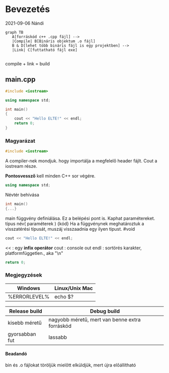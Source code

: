 # Bevezetés
2021-09-06 Nándi

```mermaid
graph TB
   A[forráskód c++ .cpp fájl] --> 
   |Compile| B[Bináris objektum .o fájl]
   B & D[lehet több bináris fájl is egy projektben] -->
   |Link| C[futtatható fájl exe]
   
```

compile + link = build

## main.cpp

```C++
#include <iostream>

using namespace std;

int main()
{
    cout << "Hello ELTE!" << endl;
    return 0;
}

```
### Magyarázat
```C++
#include <iostream>
```
A compiler-nek mondjuk. hogy importálja a megfelelő header fájlt. 
Cout a iostream része.

**Pontosvessző** kell minden C++ sor végére.
```C++
using namespace std;
```
Névtér behívása
```C++
int main()
{...}
```
main függvény definiálása. Ez a belépési pont is. Kaphat paramétereket.
típus név( paraméterek ) {kód}
Ha a függvénynek meghatároztuk a visszatérési típusát, muszáj visszaadnia egy ilyen tipust.  #void

```C++
cout << "Hello ELTE!" << endl;
```
<< :  egy **infix operátor** 
cout : console out
endl : sortörés karakter, platformfüggetlen., aka "\n"
```C++
return 0;
```

### Megjegyzések

Windows | Linux/Unix Mac
------------ | ------------
%ERRORLEVEL% | echo $?


Release build | Debug build
----------- | ------------
kisebb méretű | nagyobb méretű, mert van benne extra forráskód
gyorsabban fut | lassabb

#### Beadandó
bin és .o fájlokat töröljük mielőtt elküldjük, mert újra előállítható <br>
